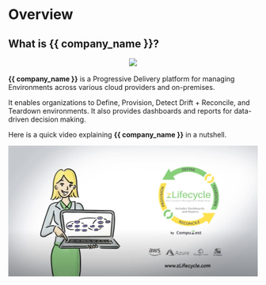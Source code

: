 # Overview

## What is {{ company_name }}?

<p align="center">
    <img src="https://user-images.githubusercontent.com/47644789/147984939-738f7535-be82-41ab-8f35-e684f8cdb3c7.png" width="300"/>
</p>

**{{ company_name }}** is a Progressive Delivery platform for managing Environments across various cloud providers and on-premises.

It enables organizations to Define, Provision, Detect Drift + Reconcile, and Teardown environments. It also provides dashboards and reports for data-driven decision making.

Here is a quick video explaining **{{ company_name }}** in a nutshell.

[![Explainer Video](/assets/images/explainer-video-thumbnail.png)](https://www.youtube.com/watch?v=TLkiw3WxCwY)
